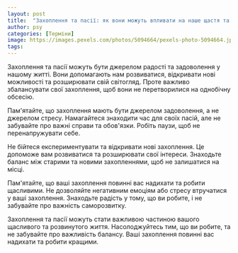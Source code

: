 ```yaml
---
layout: post
title:  "Захоплення та пасії: як вони можуть впливати на наше щастя та розвиток."
author: psy
categories: [Терміни]
image: https://images.pexels.com/photos/5094664/pexels-photo-5094664.jpeg?auto=compress&cs=tinysrgb&fit=crop&h=627&w=1200
tags: 
---
```


Захоплення та пасії можуть бути джерелом радості та задоволення у нашому житті. Вони допомагають нам розвиватися, відкривати нові можливості та розширювати свій світогляд. Проте важливо збалансувати свої захоплення, щоб вони не перетворилися на однобічну обсесію.

Пам'ятайте, що захоплення мають бути джерелом задоволення, а не джерелом стресу. Намагайтеся знаходити час для своїх пасій, але не забувайте про важні справи та обов'язки. Робіть паузи, щоб не перенапружувати себе.

Не бійтеся експериментувати та відкривати нові захоплення. Це допоможе вам розвиватися та розширювати свої інтереси. Знаходьте баланс між старими та новими захопленнями, щоб не залишатися на місці.

Пам'ятайте, що ваші захоплення повинні вас надихати та робити щасливими. Не дозволяйте негативним емоціям або стресу втручатися у ваші захоплення. Знаходьте радість у тому, що ви робите, і не забувайте про важність саморозвитку.

Захоплення та пасії можуть стати важливою частиною вашого щасливого та розвинутого життя. Насолоджуйтесь тим, що ви робите, та не забувайте про важливість балансу. Ваші захоплення повинні вас надихати та робити кращими.


